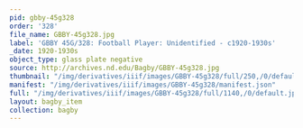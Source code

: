 ```yaml
---
pid: gbby-45g328
order: '328'
file_name: GBBY-45g328.jpg
label: 'GBBY 45G/328: Football Player: Unidentified - c1920-1930s'
_date: 1920-1930s
object_type: glass plate negative
source: http://archives.nd.edu/Bagby/GBBY-45g328.jpg
thumbnail: "/img/derivatives/iiif/images/GBBY-45g328/full/250,/0/default.jpg"
manifest: "/img/derivatives/iiif/images/GBBY-45g328/manifest.json"
full: "/img/derivatives/iiif/images/GBBY-45g328/full/1140,/0/default.jpg"
layout: bagby_item
collection: bagby
---
```

